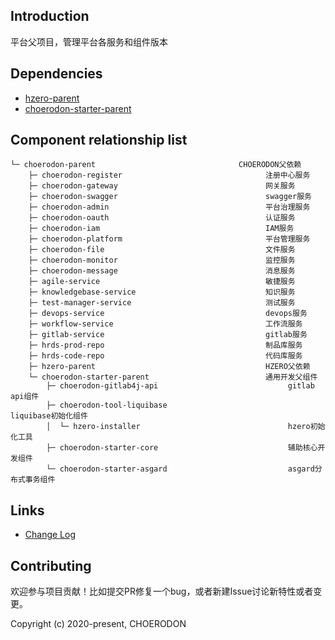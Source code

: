 ## Introduction

平台父项目，管理平台各服务和组件版本

## Dependencies

* [hzero-parent](https://github.com/open-hand/hzero-parent.git)
* [choerodon-starter-parent](https://github.com/open-hand/choerodon-starters.git)

## Component relationship list
```
└─ choerodon-parent                                CHOERODON父依赖
    ├─ choerodon-register                                注册中心服务
    ├─ choerodon-gateway                                 网关服务
    ├─ choerodon-swagger                                 swagger服务
    ├─ choerodon-admin                                   平台治理服务
    ├─ choerodon-oauth                                   认证服务
    ├─ choerodon-iam                                     IAM服务
    ├─ choerodon-platform                                平台管理服务
    ├─ choerodon-file                                    文件服务
    ├─ choerodon-monitor                                 监控服务
    ├─ choerodon-message                                 消息服务
    ├─ agile-service                                     敏捷服务
    ├─ knowledgebase-service                             知识服务
    ├─ test-manager-service                              测试服务
    ├─ devops-service                                    devops服务
    ├─ workflow-service                                  工作流服务
    ├─ gitlab-service                                    gitlab服务
    ├─ hrds-prod-repo                                    制品库服务
    ├─ hrds-code-repo                                    代码库服务
    ├─ hzero-parent                                      HZERO父依赖
    └─ choerodon-starter-parent                          通用开发父组件
        ├─ choerodon-gitlab4j-api                             gitlab api组件
        ├─ choerodon-tool-liquibase                           liquibase初始化组件 
        │  └─ hzero-installer                                 hzero初始化工具 
        ├─ choerodon-starter-core                             辅助核心开发组件 
        └─ choerodon-starter-asgard                           asgard分布式事务组件
```

## Links

* [Change Log](./CHANGELOG.zh-CN.md)

## Contributing

欢迎参与项目贡献！比如提交PR修复一个bug，或者新建Issue讨论新特性或者变更。

Copyright (c) 2020-present, CHOERODON